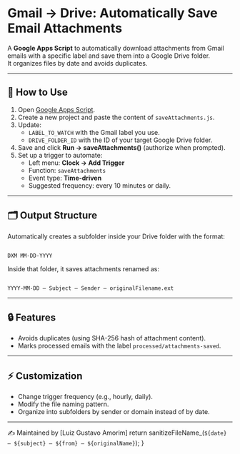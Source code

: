 # Gmail → Drive: Automatically Save Email Attachments

A **Google Apps Script** to automatically download attachments from Gmail emails with a specific label and save them into a Google Drive folder.  
It organizes files by date and avoids duplicates.

---

## 🚀 How to Use

1. Open [Google Apps Script](https://script.google.com/).
2. Create a new project and paste the content of `saveAttachments.js`.
3. Update:
   - `LABEL_TO_WATCH` with the Gmail label you use.
   - `DRIVE_FOLDER_ID` with the ID of your target Google Drive folder.
4. Save and click **Run → saveAttachments()** (authorize when prompted).
5. Set up a trigger to automate:
   - Left menu: **Clock → Add Trigger**
   - Function: `saveAttachments`
   - Event type: **Time-driven**
   - Suggested frequency: every 10 minutes or daily.

---

## 🗂 Output Structure

Automatically creates a subfolder inside your Drive folder with the format:

```

DXM MM-DD-YYYY

```

Inside that folder, it saves attachments renamed as:

```

YYYY-MM-DD — Subject — Sender — originalFilename.ext

```

---

## 🔒 Features

- Avoids duplicates (using SHA-256 hash of attachment content).
- Marks processed emails with the label `processed/attachments-saved`.

---

## ⚡️ Customization

- Change trigger frequency (e.g., hourly, daily).
- Modify the file naming pattern.
- Organize into subfolders by sender or domain instead of by date.

---

✍️ Maintained by [Luiz Gustavo Amorim]
  return sanitizeFileName_(`${date} — ${subject} — ${from} — ${originalName}`);
}
